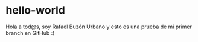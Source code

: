 # hello-world

Hola a tod@s, soy Rafael Buzón Urbano y esto es una prueba de mi primer branch en GitHub :)
